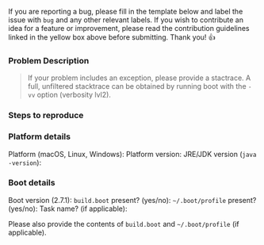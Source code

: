 If you are reporting a bug, please fill in the template below and label the
issue with `bug` and any other relevant labels. If you wish to contribute an
idea for a feature or improvement, please read the contribution guidelines
linked in the yellow box above before submitting. Thank you! 👍

### Problem Description

> If your problem includes an exception, please provide a stactrace. A full, unfiltered
> stacktrace can be obtained by running boot with the `-vv` option (verbosity lvl2).

### Steps to reproduce

### Platform details

Platform (macOS, Linux, Windows):
Platform version:
JRE/JDK version (`java -version`):

### Boot details

Boot version (2.7.1):
`build.boot` present? (yes/no):
`~/.boot/profile` present? (yes/no):
Task name? (if applicable):

Please also provide the contents of `build.boot` and `~/.boot/profile` (if applicable).
